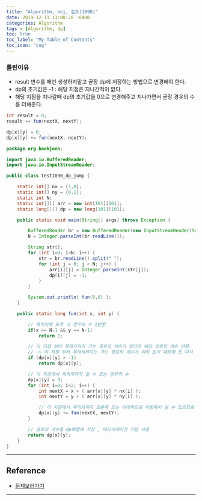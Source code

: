 ```yaml
---
title: "Algorithm, boj, 점프(1890)"
date: 2019-12-11 13:00:28 -0400
categories: Algorithm
tags : [Algorithm, dp]
toc: true
toc_label: "My Table of Contents"
toc_icon: "cog"
---
```


### 틀린이유
- result 변수를 매번 생성하지말고 곧장 dp에 저장하는 방법으로 변경해야 한다.
- dp의 초기값은 -1 : 해당 지점은 지나간적이 없다.
- 해당 지점을 지나갈때 dp의 초기값을 0으로 변경해주고 지나가면서 곧장 경우의 수를 더해준다.

```java
int result = 0;
result += fun(nextX, nextY);

dp[x][y] = 0;
dp[x][y] += fun(nextX, nextY);
```


```java
package org.baekjoon;

import java.io.BufferedReader;
import java.io.InputStreamReader;

public class test1890_dp_jump {

	static int[] nx = {1,0};
	static int[] ny = {0,1};
	static int N;
	static int[][] arr = new int[101][101];
	static long[][] dp = new long[101][101];

	public static void main(String[] args) throws Exception {

		BufferedReader br = new BufferedReader(new InputStreamReader(System.in));
		N = Integer.parseInt(br.readLine());

		String str[];
		for (int i=0; i<N; i++) {
			str = br.readLine().split(" ");
	        for (int j = 0; j < N; j++) {
	            arr[i][j] = Integer.parseInt(str[j]);
				dp[i][j] = -1;
			}
		}

		System.out.println( fun(0,0) );
	}

	public static long fun(int x, int y) {

		// 목적지에 도착 시 경우의 수 1반환
		if(x == N-1 && y == N-1)
			return 1;

		// 이 지점 부터 목적지까지 가는 경로의 개수가 있다면 해당 경로의 개수 반환.
		// -> 이 지점 부터 목적지까지는 가는 경로의 개수가 이미 있기 때문에 또 다시 경로의 개수를 세어줄 필요 없이 바로 사용
		if (dp[x][y] > -1)
			return dp[x][y];

		// 이 지점에서 목적지까지 갈 수 있는 경우의 수
		dp[x][y] = 0;
		for (int i=0; i<2; i++) {
			int nextX = x + ( arr[x][y] * nx[i] );
			int nextY = y + ( arr[x][y] * ny[i] );

			// 이 지점에서 목적지까지 오른쪽 또는 아래쪽으로 이동해서 갈 수 있으므로 그 경우를 모두 더한다
			dp[x][y] += fun(nextX, nextY);
		}

		// 경로의 개수를 dp배열에 저장 , 메모이제이션 기법 사용
		return dp[x][y];
	}
}

```

---
## Reference
- [문제보러가기](https://www.acmicpc.net/problem/1890)

---
